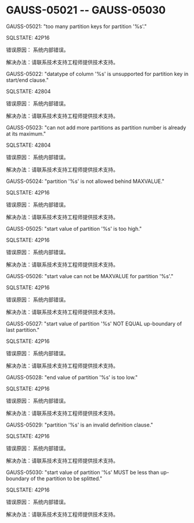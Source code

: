 # GAUSS-05021 -- GAUSS-05030

GAUSS-05021: "too many partition keys for partition '%s'."

SQLSTATE: 42P16

错误原因： 系统内部错误。

解决办法：请联系技术支持工程师提供技术支持。

GAUSS-05022: "datatype of column '%s' is unsupported for partition key in start/end clause."

SQLSTATE: 42804

错误原因： 系统内部错误。

解决办法：请联系技术支持工程师提供技术支持。

GAUSS-05023: "can not add more partitions as partition number is already at its maximum."

SQLSTATE: 42804

错误原因： 系统内部错误。

解决办法：请联系技术支持工程师提供技术支持。

GAUSS-05024: "partition '%s' is not allowed behind MAXVALUE."

SQLSTATE: 42P16

错误原因： 系统内部错误。

解决办法：请联系技术支持工程师提供技术支持。

GAUSS-05025: "start value of partition '%s' is too high."

SQLSTATE: 42P16

错误原因： 系统内部错误。

解决办法：请联系技术支持工程师提供技术支持。

GAUSS-05026: "start value can not be MAXVALUE for partition '%s'."

SQLSTATE: 42P16

错误原因： 系统内部错误。

解决办法：请联系技术支持工程师提供技术支持。

GAUSS-05027: "start value of partition '%s' NOT EQUAL up-boundary of last partition."

SQLSTATE: 42P16

错误原因： 系统内部错误。

解决办法：请联系技术支持工程师提供技术支持。

GAUSS-05028: "end value of partition '%s' is too low."

SQLSTATE: 42P16

错误原因： 系统内部错误。

解决办法：请联系技术支持工程师提供技术支持。

GAUSS-05029: "partition '%s' is an invalid definition clause."

SQLSTATE: 42P16

错误原因： 系统内部错误。

解决办法：请联系技术支持工程师提供技术支持。

GAUSS-05030: "start value of partition '%s' MUST be less than up-boundary of the partition to be splitted."

SQLSTATE: 42P16

错误原因： 系统内部错误。

解决办法：请联系技术支持工程师提供技术支持。
